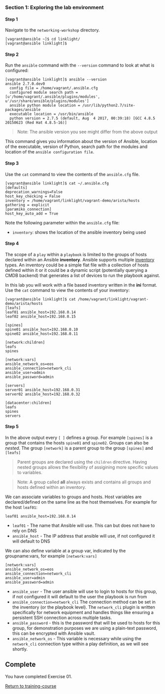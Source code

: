 ### Section 1: Exploring the lab environment

#### Step 1

Navigate to the `networking-workshop` directory.

```
[vagrant@ansible ~]$ cd linklight/
[vagrant@ansible linklight]$

```

#### Step 2

Run the `ansible` command with the `--version` command to look at what is configured:

```
[vagrant@ansible linklight]$ ansible --version
ansible 2.7.0.dev0
  config file = /home/vagrant/.ansible.cfg
  configured module search path = [u'/home/vagrant/.ansible/plugins/modules', u'/usr/share/ansible/plugins/modules']
  ansible python module location = /usr/lib/python2.7/site-packages/ansible
  executable location = /usr/bin/ansible
  python version = 2.7.5 (default, Aug  4 2017, 00:39:18) [GCC 4.8.5 20150623 (Red Hat 4.8.5-16)]
```

> Note: The ansible version you see might differ from the above output


This command gives you information about the version of Ansible, location of the executable, version of Python, search path for the modules and location of the `ansible configuration file`.

#### Step 3

Use the `cat` command to view the contents of the `ansible.cfg` file.


```
[vagrant@ansible linklight]$ cat ~/.ansible.cfg
[defaults]
deprecation_warnings=False
host_key_checking = False
inventory = /home/vagrant/linklight/vagrant-demo/arista/hosts
gathering = explicit
[paramiko_connection]
host_key_auto_add = True

```

Note the following parameter within the `ansible.cfg` file:

 - `inventory`: shows the location of the ansible inventory being used



#### Step 4

The scope of a `play` within a `playbook` is limited to the groups of hosts declared within an Ansible **inventory**. Ansible supports multiple [inventory](http://docs.ansible.com/ansible/latest/intro_inventory.html) types. An inventory could be a simple flat file with a collection of hosts defined within it or it could be a dynamic script (potentially querying a CMDB backend) that generates a list of devices to run the playbook against.

In this lab you will work with a file based inventory written in the **ini** format. Use the `cat` command to view the contents of your inventory:


```
[vagrant@ansible linklight]$ cat /home/vagrant/linklight/vagrant-demo/arista/hosts
[leafs]
leaf01 ansible_host=192.168.0.14
leaf02 ansible_host=192.168.0.15

[spines]
spine01 ansible_host=192.168.0.10
spine02 ansible_host=192.168.0.11

[network:children]
leafs
spines

[network:vars]
ansible_network_os=eos
ansible_connection=network_cli
ansible_user=admin
ansible_password=admin

[servers]
server01 ansible_host=192.168.0.31
server02 ansible_host=192.168.0.32

[datacenter:children]
leafs
spines
servers
```

#### Step 5

In the above output every `[ ]` defines a group. For example `[spines]` is a group that contains the hosts `spine01` and `spine02`. Groups can also be _nested_. The group `[network]` is a parent group to the group `[spines]` and `[leafs]`

> Parent groups are declared using the `children` directive. Having nested groups allows the flexibility of assigining more specific values to variables.


> Note: A group called **all** always exists and contains all groups and hosts defined within an inventory.


We can associate variables to groups and hosts. Host variables are declared/defined on the same line as the host themselves. For example for the host `leaf01`:

```
leaf01 ansible_host=192.168.0.14
```

 - `leaf01` - The name that Ansible will use.  This can but does not have to rely on DNS
 - `ansible_host` - The IP address that ansible will use, if not configured it will default to DNS

We can also define variable at a group var, indicated by the groupname:vars, for example `[network:vars]`

```
[network:vars]
ansible_network_os=eos
ansible_connection=network_cli
ansible_user=admin
ansible_password=admin
```

- `ansible_user` - The user ansible will use to login to hosts for this group, if not configured it will default to the user the playbook is run from
- `ansible_connection=network_cli` The connection method can be set in the inventory (or the playbook level).  The `network_cli` plugin is written specifically for network equipment and handles things like ensuring a persistent SSH connection across multiple tasks.
- `ansible_password` - this is the password that will be used to hosts for this group, for demonstration purposes we are using a plain-text password, this can be encrypted with Ansible vault.
- `ansible_network_os` - This variable is necessary while using the `network_cli` connection type within a play definition, as we will see shortly.

## Complete
You have completed Exercise 01.

[Return to training-course](../README.md)
